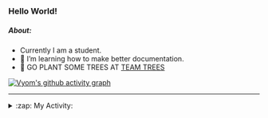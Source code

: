 ### Hello World!

##### About:
- Currently I am a student.
- 🌱 I’m learning how to make better documentation.
- 🌱 GO PLANT SOME TREES AT [TEAM TREES](https://teamtrees.org/)

[![Vyom's github activity graph](https://activity-graph.herokuapp.com/graph?username=Vyvy-vi)](https://github.com/ashutosh00710/github-readme-activity-graph)

---
<details>
  <summary>:zap: My Activity:</summary>
  
<!--START_SECTION:waka-->
![Code Time](http://img.shields.io/badge/Code%20Time-936%20hrs%2021%20mins-blue)

**I'm a Night 🦉** 

```text
🌞 Morning    93 commits     ███░░░░░░░░░░░░░░░░░░░░░░   13.38% 
🌆 Daytime    169 commits    ██████░░░░░░░░░░░░░░░░░░░   24.32% 
🌃 Evening    228 commits    ████████░░░░░░░░░░░░░░░░░   32.81% 
🌙 Night      205 commits    ███████░░░░░░░░░░░░░░░░░░   29.5%

```
📅 **I'm Most Productive on Sunday** 

```text
Monday       100 commits    ███░░░░░░░░░░░░░░░░░░░░░░   14.39% 
Tuesday      113 commits    ████░░░░░░░░░░░░░░░░░░░░░   16.26% 
Wednesday    87 commits     ███░░░░░░░░░░░░░░░░░░░░░░   12.52% 
Thursday     101 commits    ███░░░░░░░░░░░░░░░░░░░░░░   14.53% 
Friday       103 commits    ███░░░░░░░░░░░░░░░░░░░░░░   14.82% 
Saturday     74 commits     ██░░░░░░░░░░░░░░░░░░░░░░░   10.65% 
Sunday       117 commits    ████░░░░░░░░░░░░░░░░░░░░░   16.83%

```


📊 **This Week I Spent My Time On** 

```text
🔥 Editors: 
VS Code                  2 hrs 49 mins       █████████████████████████   100.0%

🐱‍💻 Projects: 
assignments              1 hr 28 mins        █████████████░░░░░░░░░░░░   52.47% 
discord-bot              39 mins             █████░░░░░░░░░░░░░░░░░░░░   23.05% 
CSF                      21 mins             ███░░░░░░░░░░░░░░░░░░░░░░   12.95% 
praise                   19 mins             ███░░░░░░░░░░░░░░░░░░░░░░   11.54%

```


 Last Updated on 30/10/2022 04:22:16 UTC
<!--END_SECTION:waka-->
</details>

